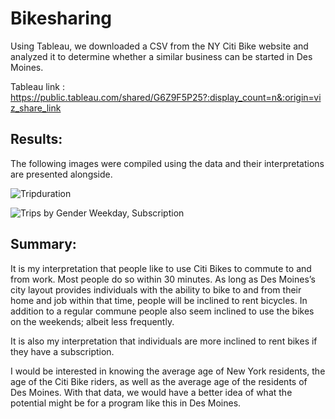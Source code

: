 # Bikesharing

Using Tableau, we downloaded a CSV from the NY Citi Bike website and analyzed it to determine whether a similar business can be started in Des Moines.

Tableau link : https://public.tableau.com/shared/G6Z9F5P25?:display_count=n&:origin=viz_share_link


## Results:

The following images were compiled using the data and their interpretations are presented alongside.  


![Tripduration](https://user-images.githubusercontent.com/107375554/191879755-dfa62b09-a019-4164-b650-ea599daf83f9.png)


![Trips by Gender Weekday, Subscription](https://user-images.githubusercontent.com/107375554/191879760-eec49a72-1ff2-4f52-9fa8-31810306e6e2.png)


## Summary: 

It is my interpretation that people like to use Citi Bikes to commute to and from work. Most people do so within 30 minutes. As long as Des Moines’s city layout provides individuals with the ability to bike to and from their home and job within that time, people will be inclined to rent bicycles. In addition to a regular commune people also seem inclined to use the bikes on the weekends; albeit less frequently. 

It is also my interpretation that individuals are more inclined to rent bikes if they have a subscription. 

I would be interested in knowing the average age of New York residents, the age of the Citi Bike riders, as well as the average age of the residents of Des Moines. With that data, we would have a better idea of what the potential might be for a program like this in Des Moines. 


